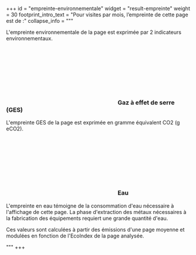 +++
id = "empreinte-environnementale"
widget = "result-empreinte"
weight = 30
footprint_intro_text = "Pour <select-inline/> visites par mois, l’empreinte de cette page est de :"
collapse_info = """
<p>
L'empreinte environnementale de la page est exprimée par 2 indicateurs environnementaux.
</p>
<h3 class="h4">
<span class="svg-inline">
    <svg aria-hidden="true">
        <use xlink:href="#icon-cloud"></use>
    </svg>
</span> 
Gaz à effet de serre (GES)
</h3> 
<p>
L'empreinte GES de la page est exprimée en gramme équivalent CO2 (g eCO2).
</p>
<h3 class="h4">
<span class="svg-inline">
    <svg class="svg-inline" aria-hidden="true">
        <use xlink:href="#icon-water-drop"></use>
    </svg>
</span> 
Eau
</h3> 
<p>
L'empreinte en eau témoigne de la consommation d'eau nécessaire à l'affichage de cette page. La phase d'extraction des métaux nécessaires à la fabrication des équipements requiert une grande quantité d'eau.
</p>
<p>
Ces valeurs sont calculées à partir des émissions d'une page moyenne et modulées en fonction de l'Ecolndex de la page analysée.
</p>
"""
+++